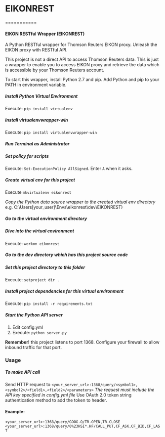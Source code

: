 # EIKONREST
===========

#### EIKON RESTful Wrapper (EIKONREST)

A Python RESTful wrapper for Thomson Reuters EIKON proxy. Unleash the EIKON proxy with RESTful API.

This project is not a direct API to access Thomson Reuters data. This is just a wrapper to enable you to access EIKON proxy and retrieve the data which is accessible by your Thomson Reuters account.

To start this wrapper, install Python 2.7 and pip. Add Python and pip to your PATH in environment variable.

##### Install Python Virtual Environment
Execute: `pip install virtualenv`


##### Install virtualenvwrapper-win
Execute: `pip install virtualenvwrapper-win`

##### Run Terminal as Administrator

##### Set policy for scripts
Execute: `Set-ExecutionPolicy AllSigned`. Enter `A` when it asks.

##### Create virtual env for this project
Execute `mkvirtualenv eikonrest`

_Copy the Python data source wrapper to the created virtual env directory_ e.g. C:\Users\[your_user]\Envs\eikonrest\dev\EIKONREST)

##### Go to the virtual environment directory

##### Dive into the virtual environment
Execute: `workon eikonrest`

##### Go to the dev directory which has this project source code

##### Set this project directory to this folder
Execute: `setproject dir .`

##### Install project dependencies for this virtual environment
Execute: `pip install -r requirements.txt`

##### Start the Python API server
1. Edit config.yml
2. Execute: `python server.py`


**Remember!** this project listens to port 1368. Configure your firewall to allow inbound traffic for that port.


### Usage
##### To make API call
Send HTTP request to `<your_server_url>:1368/query/<symbol1>,<symbol2>/<field1>,<field2>/<parameters>`
_The request must include the API key specified in config.yml file_ Use OAuth 2.0 token string authentication method to add the token to header.

#### Example:
`<your_server_url>:1368/query/GOOG.O/TR.OPEN,TR.CLOSE`
`<your_server_url>:1368/query/0%23HSI*.HF/CALL_PUT,CF_ASK,CF_BID,CF_LAST`

